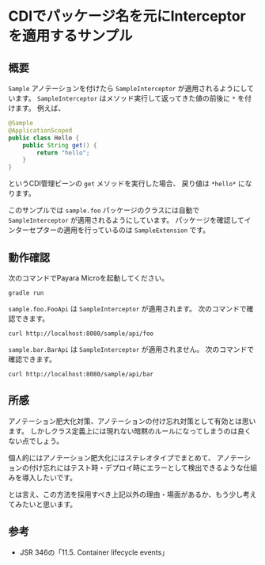 # CDIでパッケージ名を元にInterceptorを適用するサンプル

## 概要

`Sample` アノテーションを付けたら `SampleInterceptor` が適用されるようにしています。
`SampleInterceptor` はメソッド実行して返ってきた値の前後に `*` を付けます。
例えば、

```java
@Sample
@ApplicationScoped
public class Hello {
    public String get() {
        return "hello";
    }
}
```

というCDI管理ビーンの `get` メソッドを実行した場合、
戻り値は `*hello*` になります。

このサンプルでは `sample.foo` パッケージのクラスには自動で `SampleInterceptor` が適用されるようにしています。
パッケージを確認してインターセプターの適用を行っているのは `SampleExtension` です。

## 動作確認

次のコマンドでPayara Microを起動してください。

```
gradle run
```

`sample.foo.FooApi` は `SampleInterceptor` が適用されます。
次のコマンドで確認できます。

```
curl http://localhost:8080/sample/api/foo
```

`sample.bar.BarApi` は `SampleInterceptor` が適用されません。
次のコマンドで確認できます。

```
curl http://localhost:8080/sample/api/bar
```

## 所感

アノテーション肥大化対策、アノテーションの付け忘れ対策として有効とは思います。
しかしクラス定義上には現れない暗黙のルールになってしまうのは良くない点でしょう。

個人的にはアノテーション肥大化にはステレオタイプでまとめて、
アノテーションの付け忘れにはテスト時・デプロイ時にエラーとして検出できるような仕組みを導入したいです。

とは言え、この方法を採用すべき上記以外の理由・場面があるか、もう少し考えてみたいと思います。

## 参考

* JSR 346の「11.5. Container lifecycle events」
